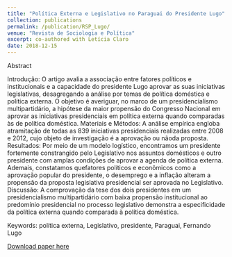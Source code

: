 ```yaml
---
title: "Política Externa e Legislativo no Paraguai do Presidente Lugo"
collection: publications
permalink: /publication/RSP_Lugo/
venue: "Revista de Sociologia e Política"
excerpt: co-authored with Letícia Claro 
date: 2018-12-15
---
```


Abstract

Introdução: O artigo avalia a associação entre fatores políticos e institucionais e a capacidade do presidente Lugo aprovar as suas iniciativas legislativas, desagregando a análise por temas de política doméstica e política externa. O objetivo é averiguar, no marco de um presidencialismo multipartidário, a hipótese da maior propensão do Congresso Nacional em aprovar as iniciativas presidenciais em política externa quando comparadas às de política doméstica. Materiais e Métodos: A análise empírica engloba atramitação de todas as 839 iniciativas presidenciais realizadas entre 2008 e 2012, cujo objeto de investigação é a aprovação ou nãoda proposta. Resultados: Por meio de um modelo logístico, encontramos um presidente fortemente constrangido pelo Legislativo nos assuntos domésticos e outro presidente com amplas condições de aprovar a agenda de política externa. Ademais, constatamos quefatores políticos e econômicos como a aprovação popular do presidente, o desemprego e a inflação alteram a propensão da proposta legislativa presidencial ser aprovada no Legislativo. Discussão: A comprovação da tese dos dois presidentes em um presidencialismo multipartidário com baixa propensão institucional ao predomínio presidencial no processo legislativo demonstra a especificidade da  política externa quando comparada à política doméstica.


Keywords: política externa, Legislativo, presidente, Paraguai, Fernando Lugo


[Download paper here](https://revistas.ufpr.br/rsp/article/view/65283/37785)
